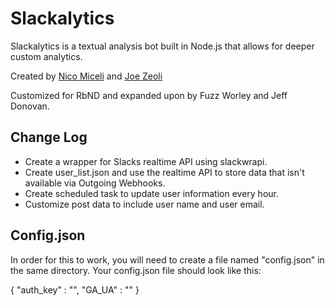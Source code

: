 # Slackalytics

Slackalytics is a textual analysis bot built in Node.js that allows for deeper custom analytics.

Created by [Nico Miceli](http://nicomiceli.com) and [Joe Zeoli](http://joezeoli.com)

Customized for RbND and expanded upon by Fuzz Worley and Jeff Donovan.


Change Log
------------

- Create a wrapper for Slacks realtime API using slackwrapi.
- Create user_list.json and use the realtime API to store data that isn't available via Outgoing Webhooks.
- Create scheduled task to update user information every hour.
- Customize post data to include user name and user email.

Config.json
------------
In order for this to work, you will need to create a file named "config.json" in the same directory. Your config.json file should look like this:

{
	"auth_key" : "<Your-slack-token>",
	"GA_UA" : "<Your-GA-token>"
}
